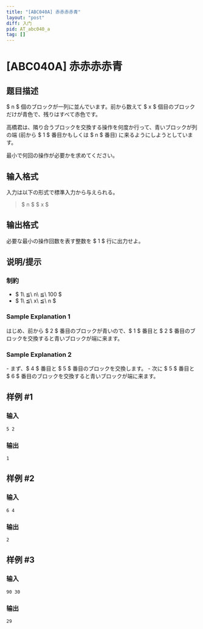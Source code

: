 ```yaml
---
title: "[ABC040A] 赤赤赤赤青"
layout: "post"
diff: 入门
pid: AT_abc040_a
tag: []
---
```


# [ABC040A] 赤赤赤赤青

## 题目描述

[problemUrl]: https://atcoder.jp/contests/abc040/tasks/abc040_a

$ n $ 個のブロックが一列に並んでいます。前から数えて $ x $ 個目のブロックだけが青色で、残りはすべて赤色です。

高橋君は、隣り合うブロックを交換する操作を何度か行って、青いブロックが列の端 (前から $ 1 $ 番目かもしくは $ n $ 番目) に来るようにしようとしています。

最小で何回の操作が必要かを求めてください。

## 输入格式

入力は以下の形式で標準入力から与えられる。

> $ n $ $ x $

## 输出格式

必要な最小の操作回数を表す整数を $ 1 $ 行に出力せよ。

## 说明/提示

### 制約

- $ 1\ ≦\ n\ ≦\ 100 $
- $ 1\ ≦\ x\ ≦\ n $

### Sample Explanation 1

はじめ、前から $ 2 $ 番目のブロックが青いので、$ 1 $ 番目と $ 2 $ 番目のブロックを交換すると青いブロックが端に来ます。

### Sample Explanation 2

\- まず、$ 4 $ 番目と $ 5 $ 番目のブロックを交換します。 - 次に $ 5 $ 番目と $ 6 $ 番目のブロックを交換すると青いブロックが端に来ます。

## 样例 #1

### 输入

```
5 2
```

### 输出

```
1
```

## 样例 #2

### 输入

```
6 4
```

### 输出

```
2
```

## 样例 #3

### 输入

```
90 30
```

### 输出

```
29
```

